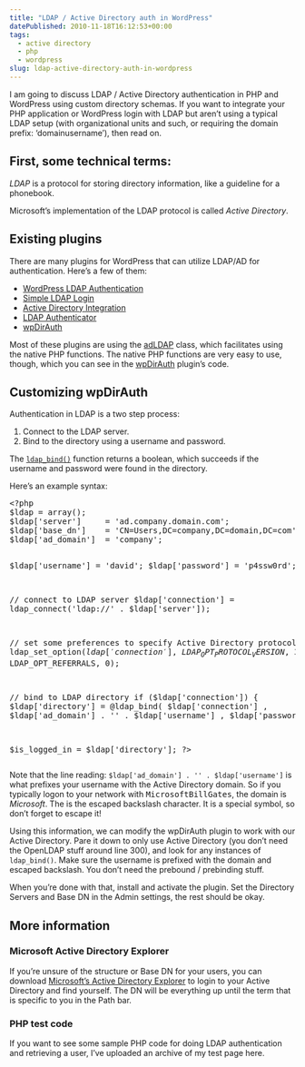 ```yaml
---
title: "LDAP / Active Directory auth in WordPress"
datePublished: 2010-11-18T16:12:53+00:00
tags:
  - active directory
  - php
  - wordpress
slug: ldap-active-directory-auth-in-wordpress
---
```

<p>
 I am going to discuss LDAP / Active Directory authentication in PHP and WordPress using custom directory schemas. If you want to integrate your PHP application or WordPress login with LDAP but aren&#8217;t using a typical LDAP setup (with organizational units and such, or requiring the domain prefix: &#8216;domainusername&#8217;), then read on.
</p>
<h2>First, some technical terms:</h2>
<p>
 <em>LDAP</em> is a protocol for storing directory information, like a guideline for a phonebook.
</p>
<p>
 Microsoft&#8217;s implementation of the LDAP protocol is called <em>Active Directory</em>.
</p>
<h2>Existing plugins</h2>
<p>
 There are many plugins for WordPress that can utilize LDAP/AD for authentication. Here&#8217;s a few of them:
</p>
<ul>
<li><a href="http://wordpress.org/extend/plugins/wpldap/">WordPress LDAP Authentication</a></li>
<li><a href="http://wordpress.org/extend/plugins/simple-ldap-login/">Simple LDAP Login</a></li>
<li><a href="http://wordpress.org/extend/plugins/active-directory-integration/">Active Directory Integration</a></li>
<li><a href="http://wordpress.org/extend/plugins/wp-ldap-auth/">LDAP Authenticator</a></li>
<li><a href="http://wordpress.org/extend/plugins/wpdirauth/">wpDirAuth</a></li>
</ul>
<p>
 Most of these plugins are using the <a href="http://adldap.sourceforge.net/">adLDAP</a> class, which facilitates using the native PHP functions. The native PHP functions are very easy to use, though, which you can see in the <a href="http://wordpress.org/extend/plugins/wpdirauth/">wpDirAuth</a> plugin&#8217;s code.
</p>
<h2>Customizing wpDirAuth</h2>
<p>
 Authentication in LDAP is a two step process:
</p>
<ol>
<li>Connect to the LDAP server.</li>
<li>Bind to the directory using a username and password.</li>
</ol>
<p>
 The <code><a href="http://php.net/manual/en/function.ldap-bind.php">ldap_bind()</a></code> function returns a boolean, which succeeds if the username and password were found in the directory.
</p>
<p>
 Here&#8217;s an example syntax:
</p>
<pre>
&lt;?php
$ldap = array();
$ldap['server'] 	= 'ad.company.domain.com';
$ldap['base_dn']	= 'CN=Users,DC=company,DC=domain,DC=com';
$ldap['ad_domain'] 	= 'company';

$ldap['username']	= 'david';
$ldap['password']	= 'p4ssw0rd';

// connect to LDAP server
$ldap['connection'] = ldap_connect('ldap://' . $ldap['server']);

// set some preferences to specify Active Directory protocol
ldap_set_option($ldap['connection'], LDAP_OPT_PROTOCOL_VERSION, 3);
ldap_set_option($ldap['connection'], LDAP_OPT_REFERRALS, 0);

// bind to LDAP directory
if ($ldap['connection']) {
	$ldap['directory'] = @ldap_bind(
	  $ldap['connection']
	, $ldap['ad_domain'] . '' . $ldap['username']
	, $ldap['password']);
}

$is_logged_in = $ldap['directory'];
?&gt;
</pre>
<p>
 Note that the line reading: <code>$ldap['ad_domain'] . '' . $ldap['username']</code> is what prefixes your username with the Active Directory domain. So if you typically logon to your network with <kbd>MicrosoftBillGates</kbd>, the domain is <var>Microsoft</var>. The <samp></samp> is the escaped backslash character. It is a special symbol, so don&#8217;t forget to escape it!
</p>
<p>
 Using this information, we can modify the wpDirAuth plugin to work with our Active Directory. Pare it down to only use Active Directory (you don&#8217;t need the OpenLDAP stuff around line 300), and look for any instances of <code>ldap_bind()</code>. Make sure the username is prefixed with the domain and escaped backslash. You don&#8217;t need the prebound / prebinding stuff.
</p>
<p>
 When you&#8217;re done with that, install and activate the plugin. Set the Directory Servers and Base DN in the Admin settings, the rest should be okay.
</p>
<h2>More information</h2>
<h3>Microsoft Active Directory Explorer</h3>
<p>
 If you&#8217;re unsure of the structure or Base DN for your users, you can download <a href="http://technet.microsoft.com/en-us/sysinternals/bb963907.aspx">Microsoft&#8217;s Active Directory Explorer</a> to login to your Active Directory and find yourself. The DN will be everything up until the term that is specific to you in the Path bar.
</p>
</p>
<h3>PHP test code</h3>
<p>
 If you want to see some sample PHP code for doing LDAP authentication and retrieving a user, I&#8217;ve uploaded an archive of my test page here.</p>

